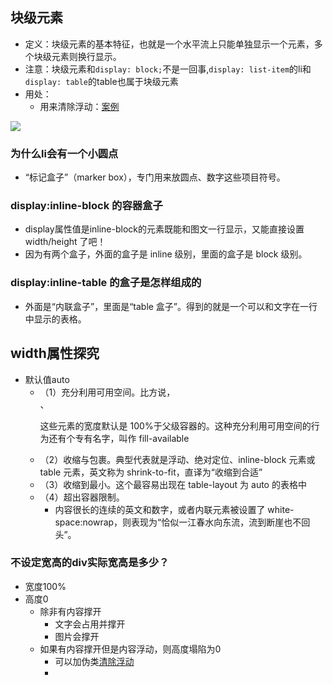 ## 块级元素
- 定义：块级元素的基本特征，也就是一个水平流上只能单独显示一个元素，多个块级元素则换行显示。
- 注意：块级元素和`display: block;`不是一回事,`display: list-item`的li和`display: table`的table也属于块级元素
- 用处：
  - 用来清除浮动：[案例](./demo/01.块级元素清除浮动.html)

![](https://cdn.jsdelivr.net/gh/orime/picbed/20210329213322.jpg)

### 为什么li会有一个小圆点
- “标记盒子”（marker box），专门用来放圆点、数字这些项目符号。

### display:inline-block 的容器盒子
- display属性值是inline-block的元素既能和图文一行显示，又能直接设置 width/height 了吧！
- 因为有两个盒子，外面的盒子是 inline 级别，里面的盒子是 block 级别。
  
### display:inline-table 的盒子是怎样组成的
- 外面是“内联盒子”，里面是“table 盒子”。得到的就是一个可以和文字在一行中显示的表格。

## width属性探究
- 默认值auto
  - （1）充分利用可用空间。比方说，<div>、<p>这些元素的宽度默认是 100%于父级容器的。这种充分利用可用空间的行为还有个专有名字，叫作 fill-available
  - （2）收缩与包裹。典型代表就是浮动、绝对定位、inline-block 元素或 table 元素，英文称为 shrink-to-fit，直译为“收缩到合适”
  - （3）收缩到最小。这个最容易出现在 table-layout 为 auto 的表格中
  - （4）超出容器限制。
    - 内容很长的连续的英文和数字，或者内联元素被设置了 white-space:nowrap，则表现为“恰似一江春水向东流，流到断崖也不回头”。

### 不设定宽高的div实际宽高是多少？
- 宽度100%
- 高度0
  - 除非有内容撑开
    - 文字会占用并撑开
    - 图片会撑开
  - 如果有内容撑开但是内容浮动，则高度塌陷为0
    - 可以加伪类[清除浮动](./demo/01.块级元素清除浮动.html)
    - 